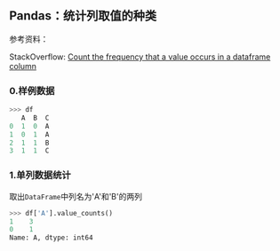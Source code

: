 ## Pandas：统计列取值的种类

参考资料：

StackOverflow: [Count the frequency that a value occurs in a dataframe column](https://stackoverflow.com/questions/22391433/count-the-frequency-that-a-value-occurs-in-a-dataframe-column)

### 0.样例数据

```python
>>> df
   A  B  C
0  1  0  A
1  0  1  A
2  1  1  B
3  1  1  C
```

### 1.单列数据统计

取出`DataFrame`中列名为'A'和'B'的两列

```python
>>> df['A'].value_counts()
1    3
0    1
Name: A, dtype: int64
```

